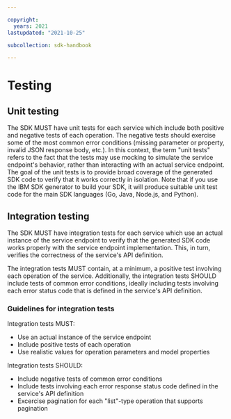 ```yaml
---

copyright:
  years: 2021
lastupdated: "2021-10-25"

subcollection: sdk-handbook

---
```


# Testing

## Unit testing

The SDK MUST have unit tests for each service which include both positive and negative tests of each operation.
The negative tests should exercise some of the most common error conditions (missing parameter or property, invalid JSON response body, etc.).
In this context, the term "unit tests" refers to the fact that the tests may use mocking to simulate the service endpoint's behavior,
rather than interacting with an actual service endpoint.
The goal of the unit tests is to provide broad coverage of the generated SDK code to verify that it works correctly in isolation.
Note that if you use the IBM SDK generator to build your SDK, it will produce suitable unit test code for the
main SDK languages (Go, Java, Node.js, and Python).

## Integration testing

The SDK MUST have integration tests for each service which use an actual instance of the service endpoint to verify that the generated SDK
code works properly with the service endpoint implementation. This, in turn, verifies the correctness of the service's API definition.

The integration tests MUST contain, at a minimum, a positive test involving each operation
of the service.   Additionally, the integration tests SHOULD include tests of common error conditions, ideally including
tests involving each error status code that is defined in the service's API definition.

### Guidelines for integration tests

Integration tests MUST:
* Use an actual instance of the service endpoint
* Include positive tests of each operation
* Use realistic values for operation parameters and model properties

Integration tests SHOULD:
* Include negative tests of common error conditions
* Include tests involving each error response status code defined in the service's API definition
* Excercise pagination for each "list"-type operation that supports pagination
